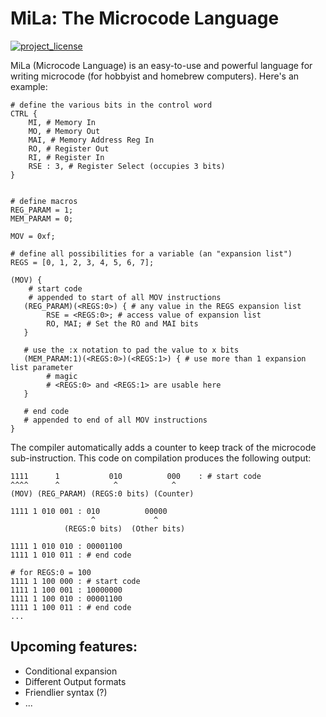# MiLa: The Microcode Language
[![project_license][license-shield]][license-url]

MiLa (Microcode Language) is an easy-to-use and powerful language for writing microcode (for hobbyist and homebrew computers). Here's an example:

```
# define the various bits in the control word
CTRL {
    MI, # Memory In
    MO, # Memory Out
    MAI, # Memory Address Reg In
    RO, # Register Out
    RI, # Register In
    RSE : 3, # Register Select (occupies 3 bits)
}


# define macros
REG_PARAM = 1;
MEM_PARAM = 0;

MOV = 0xf;

# define all possibilities for a variable (an "expansion list")
REGS = [0, 1, 2, 3, 4, 5, 6, 7];

(MOV) {
    # start code
    # appended to start of all MOV instructions
   (REG_PARAM)(<REGS:0>) { # any value in the REGS expansion list
        RSE = <REGS:0>; # access value of expansion list 
        RO, MAI; # Set the RO and MAI bits
   }
   
   # use the :x notation to pad the value to x bits
   (MEM_PARAM:1)(<REGS:0>)(<REGS:1>) { # use more than 1 expansion list parameter
        # magic
        # <REGS:0> and <REGS:1> are usable here
   }
   
   # end code
   # appended to end of all MOV instructions
}
```

The compiler automatically adds a counter to keep track of the microcode sub-instruction.
This code on compilation produces the following output:
```
1111      1           010          000    : # start code
^^^^      ^            ^            ^
(MOV) (REG_PARAM) (REGS:0 bits) (Counter)

1111 1 010 001 : 010          00000
                  ^             ^
            (REGS:0 bits)  (Other bits)

1111 1 010 010 : 00001100
1111 1 010 011 : # end code

# for REGS:0 = 100
1111 1 100 000 : # start code
1111 1 100 001 : 10000000
1111 1 100 010 : 00001100
1111 1 100 011 : # end code 
...
```

## Upcoming features:
- Conditional expansion
- Different Output formats
- Friendlier syntax (?)
- ...

[license-shield]: https://img.shields.io/github/license/AJain9199/MiLa.svg?style=for-the-badge
[license-url]: https://github.com/AJain9199/MiLa/blob/master/LICENSE.txt